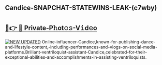 ## Candice-SNAPCHAT-STATEWINS-LEAK-(c7wby)


# <h2><a href="https://mediaupload.pro?-20M">🔗👉 🔴 Private-P𝚑ot𝚘𝚜-V𝚒d𝚎o</a></h2>

[![NEW UPDATED](https://i.imgur.com/0qMVB7G.gif)](https://mediaupload.pro?-20M)
Online-influencer-Candice,known-for-publishing-dance-and-lifestyle-content,-including-performances-and-vlogs-on-social-media-platforms.Brilliant-ventriloquist-assistant-Candice,celebrated-for-their-exceptional-abilities-and-accomplishments-in-assisting-ventriloquists.  